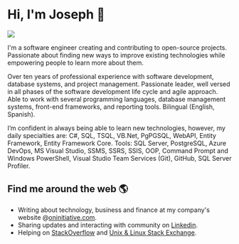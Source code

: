 # Hi, I'm Joseph 👋

![](https://visitor-badge.glitch.me/badge?page_id=jlugogarcia.jlugogarcia)

I'm a software engineer creating and contributing to open-source projects. Passionate about finding new ways to improve existing technologies while empowering people to learn more about them.

Over ten years of professional experience with software development, database systems, and project management. Passionate leader, well versed in all phases of the software development life cycle and agile approach. Able to work with several programming languages, database management systems, front-end frameworks, and reporting tools. Bilingual (English, Spanish).

I’m confident in always being able to learn new technologies, however, my daily specialties are: C#, SQL, TSQL, VB.Net, PgPGSQL, WebAPI, Entity Framework, Entity Framework Core. Tools: SQL Server, PostgreSQL, Azure DevOps, MS Visual Studio, SSMS, SSRS, SSIS, OOP, Command Prompt and Windows PowerShell, Visual Studio Team Services (Git), GitHub, SQL Server Profiler.

## Find me around the web 🌎

- Writing about technology, business and finance at my company's website @[oninitiative.com](https://www.oninitiative.com/blog/).
- Sharing updates and interacting with community on [Linkedin](https://www.linkedin.com/in/jalugo/).
- Helping on [StackOverflow](https://stackoverflow.com/users/6918459/jos%c3%a9-lugo?tab=profile) and  [Unix & Linux Stack Exchange](https://unix.stackexchange.com/users/462671/jos%c3%a9-lugo?tab=profile).
